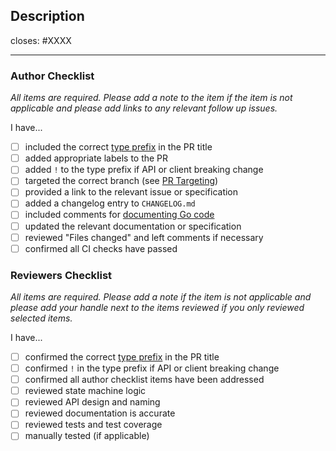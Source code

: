## Description

<!--
Add a description of the changes that this PR introduces and the files that
are the most critical to review.
-->

closes: #XXXX

----

### Author Checklist

*All items are required. Please add a note to the item if the item is not applicable and
please add links to any relevant follow up issues.*

I have...

- [ ] included the correct [type prefix](https://github.com/commitizen/conventional-commit-types/blob/v3.0.0/index.json) in the PR title
- [ ] added appropriate labels to the PR
- [ ] added `!` to the type prefix if API or client breaking change
- [ ] targeted the correct branch (see [PR Targeting](https://github.com/umee-network/umee/blob/main/CONTRIBUTING.md#pr-targeting))
- [ ] provided a link to the relevant issue or specification
- [ ] added a changelog entry to `CHANGELOG.md`
- [ ] included comments for [documenting Go code](https://blog.golang.org/godoc)
- [ ] updated the relevant documentation or specification
- [ ] reviewed "Files changed" and left comments if necessary
- [ ] confirmed all CI checks have passed

### Reviewers Checklist

*All items are required. Please add a note if the item is not applicable and please add
your handle next to the items reviewed if you only reviewed selected items.*

I have...

- [ ] confirmed the correct [type prefix](https://github.com/commitizen/conventional-commit-types/blob/v3.0.0/index.json) in the PR title
- [ ] confirmed `!` in the type prefix if API or client breaking change
- [ ] confirmed all author checklist items have been addressed
- [ ] reviewed state machine logic
- [ ] reviewed API design and naming
- [ ] reviewed documentation is accurate
- [ ] reviewed tests and test coverage
- [ ] manually tested (if applicable)
